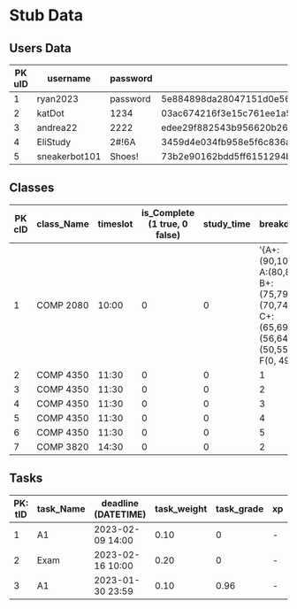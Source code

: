 # Stub Data
## Users Data

| PK uID |username | password| hashed password |
|-|-|-|-|
|1|ryan2023|password| 5e884898da28047151d0e56f8dc6292773603d0d6aabbdd62a11ef721d1542d8|
|2|katDot|1234| 03ac674216f3e15c761ee1a5e255f067953623c8b388b4459e13f978d7c846f4|
|3|andrea22|2222| edee29f882543b956620b26d0ee0e7e950399b1c4222f5de05e06425b4c995e9|
|4|EliStudy|2#!6A| 3459d4e034fb958e5f6c836ac00558ee7a614c0234a55f4df16535845a6cb186|
|5|sneakerbot101|Shoes!| 73b2e90162bdd5ff6151294bee6fa72d602680e29b0bcb6702f952262ffb7055|

## Classes
|PK cID| class_Name|timeslot|is_Complete (1 true, 0 false)| study_time| breakdown| FK: uID|
|-|-|-|-|-|-|-|
|1| COMP 2080 | 10:00 | 0|0|'{A+:(90,100), A:(80,89), B+:(75,79), B:(70,74), C+:(65,69), C:(56,64), D:(50,55), F(0, 49)}'| 3|
|2| COMP 4350| 11:30 |0|0|1|
|3| COMP 4350| 11:30 |0| 0|2|
|4| COMP 4350| 11:30 |0| 0|3|
|5| COMP 4350| 11:30 |0| 0|4|
|6| COMP 4350| 11:30 |0|0|5|
|7| COMP 3820| 14:30 |0|0|2|

## Tasks
|PK: tID| task_Name|deadline (DATETIME) | task_weight| task_grade| xp| FK: uID| FK:cID|
|-|-|-|-|-|-|-|-|
|1| A1| 2023-02-09 14:00| 0.10|0|-|2|7|
|2| Exam| 2023-02-16 10:00 |0.20|0|-|3|1|
|3| A1 | 2023-01-30 23:59| 0.10|0.96|-|3|1|
